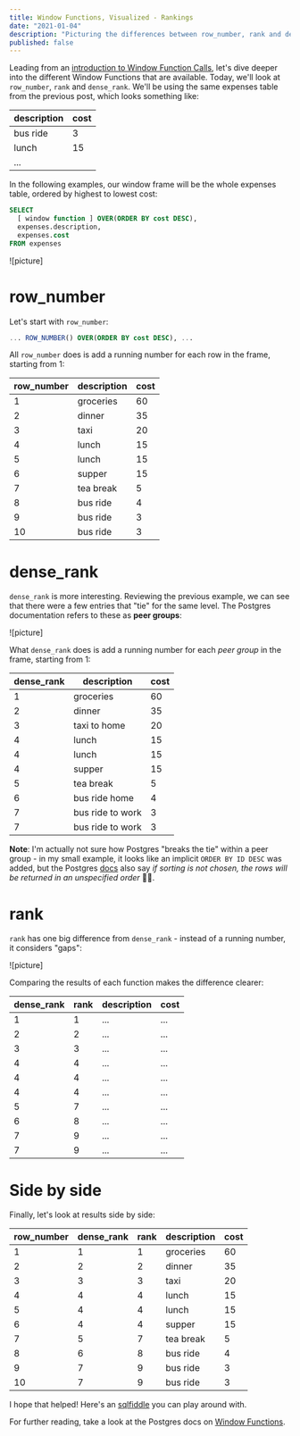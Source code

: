```yaml
---
title: Window Functions, Visualized - Rankings
date: "2021-01-04"
description: "Picturing the differences between row_number, rank and dense_rank."
published: false
---
```


Leading from an [introduction to Window Function Calls](/blog/window-function-calls-an-introduction/), let's dive deeper into the different Window Functions that are available. Today, we'll look at `row_number`, `rank` and `dense_rank`. We'll be using the same expenses table from the previous post, which looks something like:

| description | cost |
| ----------- | ---- |
| bus ride    | 3    |
| lunch       | 15   |
| ...         |      |

In the following examples, our window frame will be the whole expenses table, ordered by highest to lowest cost:
```sql
SELECT
  [ window function ] OVER(ORDER BY cost DESC),
  expenses.description,
  expenses.cost
FROM expenses
```

![picture]



# row_number
Let's start with `row_number`:
```sql
... ROW_NUMBER() OVER(ORDER BY cost DESC), ...
```

All `row_number` does is add a running number for each row in the frame, starting from 1:

| row_number | description | cost |
| ---------- | ----------- | ---- |
| 1          | groceries   | 60   |
| 2          | dinner      | 35   |
| 3          | taxi        | 20   |
| 4          | lunch       | 15   |
| 5          | lunch       | 15   |
| 6          | supper      | 15   |
| 7          | tea break   | 5    |
| 8          | bus ride    | 4    |
| 9          | bus ride    | 3    |
| 10         | bus ride    | 3    |


# dense_rank
`dense_rank` is more interesting. Reviewing the previous example, we can see that there were a few entries that "tie" for the same level. The Postgres documentation refers to these as **peer groups**:

![picture]


What `dense_rank` does is add a running number for each _peer group_ in the frame, starting from 1:

| dense_rank |      description | cost |
|------------|------------------|------|
|          1 |        groceries |   60 |
|          2 |           dinner |   35 |
|          3 |     taxi to home |   20 |
|          4 |            lunch |   15 |
|          4 |            lunch |   15 |
|          4 |           supper |   15 |
|          5 |        tea break |    5 |
|          6 |    bus ride home |    4 |
|          7 | bus ride to work |    3 |
|          7 | bus ride to work |    3 |

**Note**: I'm actually not sure how Postgres "breaks the tie" within a peer group - in my small example, it looks like an implicit `ORDER BY ID DESC` was added, but the Postgres [docs](https://www.postgresql.org/docs/current/queries-order.html) also say _if sorting is not chosen, the rows will be returned in an unspecified order_ 🤷‍♂️.


# rank
`rank` has one big difference from `dense_rank` - instead of a running number, it considers "gaps":

![picture]

Comparing the results of each function makes the difference clearer:

| dense_rank | rank |      description | cost |
|------------|------|------------------|------|
|          1 |    1 | ... |  ... |
|          2 |    2 | ... |  ... |
|          3 |    3 | ... |  ... |
|          4 |    4 | ... |  ... |
|          4 |    4 | ... |  ... |
|          4 |    4 | ... |  ... |
|          5 |    7 | ... |  ... |
|          6 |    8 | ... |  ... |
|          7 |    9 | ... |  ... |
|          7 |    9 | ... |  ... |



# Side by side

Finally, let's look at results side by side:

| row_number | dense_rank | rank | description | cost |
| ---------- | ---------- | ---- | ----------- | ---- |
| 1          | 1          | 1    | groceries   | 60   |
| 2          | 2          | 2    | dinner      | 35   |
| 3          | 3          | 3    | taxi        | 20   |
| 4          | 4          | 4    | lunch       | 15   |
| 5          | 4          | 4    | lunch       | 15   |
| 6          | 4          | 4    | supper      | 15   |
| 7          | 5          | 7    | tea break   | 5    |
| 8          | 6          | 8    | bus ride    | 4    |
| 9          | 7          | 9    | bus ride    | 3    |
| 10         | 7          | 9    | bus ride    | 3    |


I hope that helped! Here's an [sqlfiddle](http://sqlfiddle.com/#!17/e9ac4/6) you can play around with.

For further reading, take a look at the Postgres docs on [Window Functions](https://www.postgresql.org/docs/13/functions-window.html).

